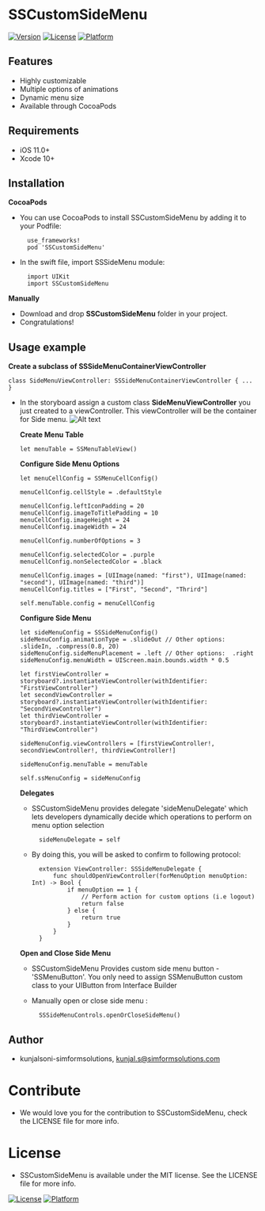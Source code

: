 # SSCustomSideMenu

[![Version](https://img.shields.io/cocoapods/v/SSCustomSideMenu.svg?style=flat)](https://cocoapods.org/pods/SSCustomSideMenu)
[![License](https://img.shields.io/cocoapods/l/SSCustomSideMenu.svg?style=flat)](https://cocoapods.org/pods/SSCustomSideMenu)
[![Platform](https://img.shields.io/cocoapods/p/SSCustomSideMenu.svg?style=flat)](https://cocoapods.org/pods/SSCustomSideMenu)

## Features
  - Highly customizable
  - Multiple options of animations
  - Dynamic menu size
  - Available through CocoaPods

## Requirements
  - iOS 11.0+
  - Xcode 10+

## Installation
 **CocoaPods**
 
- You can use CocoaPods to install SSCustomSideMenu by adding it to your Podfile:

        use_frameworks!
        pod 'SSCustomSideMenu'

- In the swift file, import SSSideMenu module:
            
        import UIKit
        import SSCustomSideMenu

**Manually**
-   Download and drop **SSCustomSideMenu** folder in your project.
-   Congratulations!

## Usage example

 **Create a subclass of SSSideMenuContainerViewController**

    class SideMenuViewController: SSSideMenuContainerViewController { ... }


-   In the storyboard assign a custom class **SideMenuViewController** you just created to a viewController. This viewController will be the container for Side menu.
   ![Alt text](http://files.simformsolutions.com.s3.amazonaws.com/simformscreen/Main.storyboard_2020-04-23_10-22-17.png)
   
    **Create Menu Table**

        let menuTable = SSMenuTableView()
   
    
    **Configure Side Menu Options**
    
        let menuCellConfig = SSMenuCellConfig()
        
        menuCellConfig.cellStyle = .defaultStyle
        
        menuCellConfig.leftIconPadding = 20
        menuCellConfig.imageToTitlePadding = 10
        menuCellConfig.imageHeight = 24
        menuCellConfig.imageWidth = 24
        
        menuCellConfig.numberOfOptions = 3
        
        menuCellConfig.selectedColor = .purple
        menuCellConfig.nonSelectedColor = .black
        
        menuCellConfig.images = [UIImage(named: "first"), UIImage(named: "second"), UIImage(named: "third")]
        menuCellConfig.titles = ["First", "Second", "Thrird"]
        
        self.menuTable.config = menuCellConfig
        
    
    **Configure Side Menu**
    
        let sideMenuConfig = SSSideMenuConfig()
        sideMenuConfig.animationType = .slideOut // Other options:  .slideIn, .compress(0.8, 20)
        sideMenuConfig.sideMenuPlacement = .left // Other options:  .right
        sideMenuConfig.menuWidth = UIScreen.main.bounds.width * 0.5
        
        let firstViewController = storyboard?.instantiateViewController(withIdentifier: "FirstViewController")
        let secondViewController = storyboard?.instantiateViewController(withIdentifier: "SecondViewController")
        let thirdViewController = storyboard?.instantiateViewController(withIdentifier: "ThirdViewController")
        
        sideMenuConfig.viewControllers = [firstViewController!, secondViewController!, thirdViewController!]
        
        sideMenuConfig.menuTable = menuTable
        
        self.ssMenuConfig = sideMenuConfig
        
        
    **Delegates**
    
    - SSCustomSideMenu provides delegate 'sideMenuDelegate' which lets developers dynamically decide which operations to perform on menu option selection
        
            sideMenuDelegate = self
    
    - By doing this, you will be asked to confirm to following protocol:
    
            extension ViewController: SSSideMenuDelegate {
                func shouldOpenViewController(forMenuOption menuOption: Int) -> Bool {
                    if menuOption == 1 {
                        // Perform action for custom options (i.e logout)
                        return false
                    } else {
                        return true
                    }
                }
            }


    **Open and Close Side Menu**
    
    - SSCustomSideMenu Provides custom side menu button - 'SSMenuButton'. 
       You only need to assign SSMenuButton custom class to your UIButton from Interface Builder
    
    - Manually open or close side menu :
    
            SSSideMenuControls.openOrCloseSideMenu()

## Author

-  kunjalsoni-simformsolutions, kunjal.s@simformsolutions.com
    
#  Contribute
-   We would love you for the contribution to SSCustomSideMenu, check the LICENSE file for more info.

# License

-  SSCustomSideMenu is available under the MIT license. See the LICENSE file for more info.
 
[![License](https://img.shields.io/cocoapods/l/SSCustomSideMenu.svg?style=flat)](https://cocoapods.org/pods/SSCustomSideMenu)
[![Platform](https://img.shields.io/cocoapods/p/SSCustomSideMenu.svg?style=flat)](https://cocoapods.org/pods/SSCustomSideMenu)
